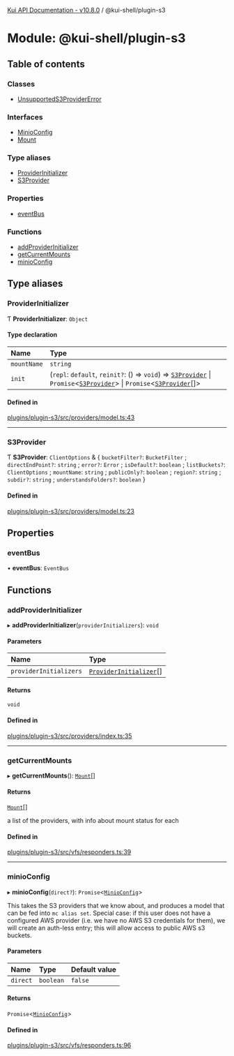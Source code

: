 [Kui API Documentation - v10.8.0](../README.md) / @kui-shell/plugin-s3

# Module: @kui-shell/plugin-s3

## Table of contents

### Classes

- [UnsupportedS3ProviderError](../classes/kui_shell_plugin_s3.UnsupportedS3ProviderError.md)

### Interfaces

- [MinioConfig](../interfaces/kui_shell_plugin_s3.MinioConfig.md)
- [Mount](../interfaces/kui_shell_plugin_s3.Mount.md)

### Type aliases

- [ProviderInitializer](kui_shell_plugin_s3.md#providerinitializer)
- [S3Provider](kui_shell_plugin_s3.md#s3provider)

### Properties

- [eventBus](kui_shell_plugin_s3.md#eventbus)

### Functions

- [addProviderInitializer](kui_shell_plugin_s3.md#addproviderinitializer)
- [getCurrentMounts](kui_shell_plugin_s3.md#getcurrentmounts)
- [minioConfig](kui_shell_plugin_s3.md#minioconfig)

## Type aliases

### ProviderInitializer

Ƭ **ProviderInitializer**: `Object`

#### Type declaration

| Name        | Type                                                                                                                                                                                                                                  |
| :---------- | :------------------------------------------------------------------------------------------------------------------------------------------------------------------------------------------------------------------------------------ |
| `mountName` | `string`                                                                                                                                                                                                                              |
| `init`      | (`repl`: `default`, `reinit?`: () => `void`) => [`S3Provider`](kui_shell_plugin_s3.md#s3provider) \| `Promise`<[`S3Provider`](kui_shell_plugin_s3.md#s3provider)\> \| `Promise`<[`S3Provider`](kui_shell_plugin_s3.md#s3provider)[]\> |

#### Defined in

[plugins/plugin-s3/src/providers/model.ts:43](https://github.com/kubernetes-sigs/kui/blob/kui/plugins/plugin-s3/src/providers/model.ts#L43)

---

### S3Provider

Ƭ **S3Provider**: `ClientOptions` & { `bucketFilter?`: `BucketFilter` ; `directEndPoint?`: `string` ; `error?`: `Error` ; `isDefault?`: `boolean` ; `listBuckets?`: `ClientOptions` ; `mountName`: `string` ; `publicOnly?`: `boolean` ; `region?`: `string` ; `subdir?`: `string` ; `understandsFolders?`: `boolean` }

#### Defined in

[plugins/plugin-s3/src/providers/model.ts:23](https://github.com/kubernetes-sigs/kui/blob/kui/plugins/plugin-s3/src/providers/model.ts#L23)

## Properties

### eventBus

• **eventBus**: `EventBus`

## Functions

### addProviderInitializer

▸ **addProviderInitializer**(`providerInitializers`): `void`

#### Parameters

| Name                   | Type                                                                  |
| :--------------------- | :-------------------------------------------------------------------- |
| `providerInitializers` | [`ProviderInitializer`](kui_shell_plugin_s3.md#providerinitializer)[] |

#### Returns

`void`

#### Defined in

[plugins/plugin-s3/src/providers/index.ts:35](https://github.com/kubernetes-sigs/kui/blob/kui/plugins/plugin-s3/src/providers/index.ts#L35)

---

### getCurrentMounts

▸ **getCurrentMounts**(): [`Mount`](../interfaces/kui_shell_plugin_s3.Mount.md)[]

#### Returns

[`Mount`](../interfaces/kui_shell_plugin_s3.Mount.md)[]

a list of the providers, with info about mount status for each

#### Defined in

[plugins/plugin-s3/src/vfs/responders.ts:39](https://github.com/kubernetes-sigs/kui/blob/kui/plugins/plugin-s3/src/vfs/responders.ts#L39)

---

### minioConfig

▸ **minioConfig**(`direct?`): `Promise`<[`MinioConfig`](../interfaces/kui_shell_plugin_s3.MinioConfig.md)\>

This takes the S3 providers that we know about, and produces a
model that can be fed into `mc alias set`. Special case: if this
user does not have a configured AWS provider (i.e. we have no AWS
S3 credentials for them), we will create an auth-less entry; this
will allow access to public AWS s3 buckets.

#### Parameters

| Name     | Type      | Default value |
| :------- | :-------- | :------------ |
| `direct` | `boolean` | `false`       |

#### Returns

`Promise`<[`MinioConfig`](../interfaces/kui_shell_plugin_s3.MinioConfig.md)\>

#### Defined in

[plugins/plugin-s3/src/vfs/responders.ts:96](https://github.com/kubernetes-sigs/kui/blob/kui/plugins/plugin-s3/src/vfs/responders.ts#L96)
